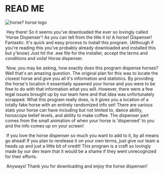 # READ ME

![horse? horse logo](hhhhh.png)

​	Hey there! So it seems you've downloaded the ever so lovingly called 'Horse Dispenser'! As you can tell from the title it is! A horse! Dispenser! Fantastic. It's quick and easy process to install this program. (Although if you're reading this you've probably already downloaded and installed this but y'know) Just hit the .exe file for the installer, accept the terms and conditions and voila! Horse dispenser.

​	Now, you may be asking, how exactly does this program dispense horses? Well that's an amazing question. The original plan for this was to locate the closest horse and give you all it's information and statistics. By providing the horse's location it essentially spawned your horse and you were to be free to do with that information what you will. However, there were a few legal issues brought up by our team here and that idea was unfortunately scrapped. What this program really does, is it gives you a location of a totally fake horse with an entirely randomized info set! There are various stats your horse can have including but not limited to, dance ability, horoscope belief levels, and ability to make coffee. The dispenser part comes from the small animation of when your horse is 'dispensed' to you and the info comes up on your screen!

​	If you love the horse dispenser so much you want to add to it, by all means go ahead! If you plan to rerelease it on your own terms, just give our team a heads up and just a little bit of credit! This program is a craft so lovingly made by our dev team that it would be a shame if they went unrecognized for their efforts.

​	Anyways! Thank you for downloading and enjoy the horse dispenser!



